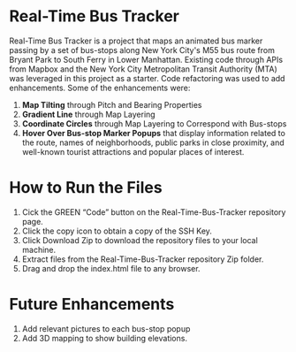 # Real-Time Bus Tracker

Real-Time Bus Tracker is a project that maps an animated bus marker passing by a set of bus-stops along New York City's M55 bus route from Bryant Park to South Ferry in Lower Manhattan.  Existing code through APIs from Mapbox and the New York City Metropolitan Transit Authority (MTA) was leveraged in this project as a starter.  Code refactoring was used to add enhancements. Some of the enhancements were:

1. **Map Tilting** through Pitch and Bearing Properties
2. **Gradient Line** through Map Layering
3. **Coordinate Circles** through Map Layering to Correspond with Bus-stops
4. **Hover Over Bus-stop Marker Popups** that display information related to the route, names of neighborhoods, public parks in close proximity, and well-known tourist attractions and popular places of interest.

# How to Run the Files
1. Cick the GREEN “Code” button on the Real-Time-Bus-Tracker repository page.
2. Click the copy icon to obtain a copy of the SSH Key.
3. Click Download Zip to download the repository files to your local machine.
4. Extract files from the Real-Time-Bus-Tracker repository Zip folder.
5. Drag and drop the index.html file to any browser.


# Future Enhancements
1. Add relevant pictures to each bus-stop popup
2. Add 3D mapping to show building elevations.
